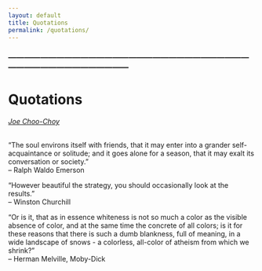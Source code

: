 ```yaml
---
layout: default
title: Quotations
permalink: /quotations/
---
```


### —————————————————————————————————————————————
# Quotations 
<i><a href="https://jchooch.github.io/"> Joe Choo-Choy </a></i>
<br>
<br>
<p>
“The soul environs itself with friends, that it may enter into a grander self-acquaintance or solitude; and it goes alone for a season, that it may exalt its conversation or society.”<br>
– Ralph Waldo Emerson
</p>
<p>
“However beautiful the strategy, you should occasionally look at the results.”<br>
– Winston Churchill
</p>
<p>
“Or is it, that as in essence whiteness is not so much a color as the visible absence of color, and at the same time the concrete of all colors; is it for these reasons that there is such a dumb blankness, full of meaning, in a wide landscape of snows - a colorless, all-color of atheism from which we shrink?” <br>
– Herman Melville, Moby-Dick
</p>